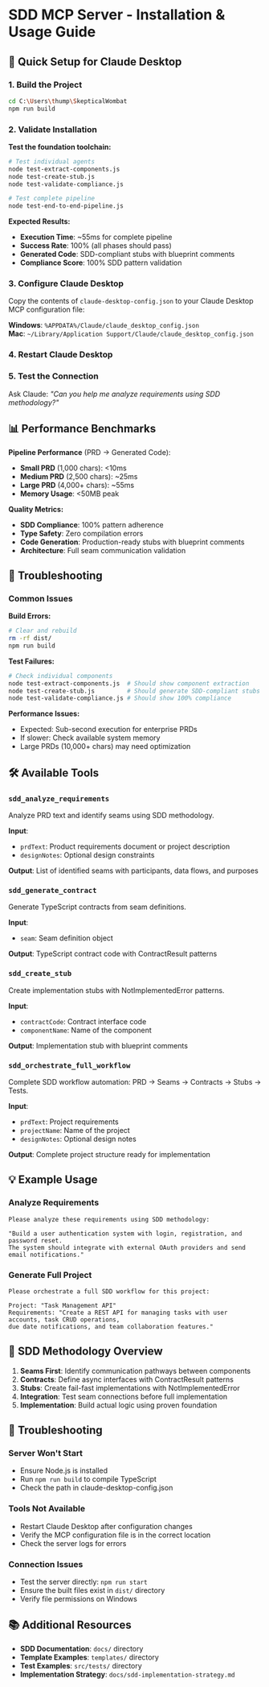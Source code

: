 # SDD MCP Server - Installation & Usage Guide

## 🚀 Quick Setup for Claude Desktop

### 1. Build the Project

```bash
cd C:\Users\thump\SkepticalWombat
npm run build
```

### 2. Validate Installation

**Test the foundation toolchain:**
```bash
# Test individual agents
node test-extract-components.js
node test-create-stub.js  
node test-validate-compliance.js

# Test complete pipeline
node test-end-to-end-pipeline.js
```

**Expected Results:**
- **Execution Time**: ~55ms for complete pipeline
- **Success Rate**: 100% (all phases should pass)
- **Generated Code**: SDD-compliant stubs with blueprint comments
- **Compliance Score**: 100% SDD pattern validation

### 3. Configure Claude Desktop

Copy the contents of `claude-desktop-config.json` to your Claude Desktop MCP configuration file:

**Windows**: `%APPDATA%/Claude/claude_desktop_config.json`  
**Mac**: `~/Library/Application Support/Claude/claude_desktop_config.json`

### 4. Restart Claude Desktop

### 5. Test the Connection

Ask Claude: _"Can you help me analyze requirements using SDD methodology?"_

## 📊 Performance Benchmarks

**Pipeline Performance** (PRD → Generated Code):
- **Small PRD** (1,000 chars): <10ms
- **Medium PRD** (2,500 chars): ~25ms  
- **Large PRD** (4,000+ chars): ~55ms
- **Memory Usage**: <50MB peak

**Quality Metrics:**
- **SDD Compliance**: 100% pattern adherence
- **Type Safety**: Zero compilation errors
- **Code Generation**: Production-ready stubs with blueprint comments
- **Architecture**: Full seam communication validation

## 🧪 Troubleshooting

### Common Issues

**Build Errors:**
```bash
# Clear and rebuild
rm -rf dist/
npm run build
```

**Test Failures:**
```bash
# Check individual components
node test-extract-components.js  # Should show component extraction
node test-create-stub.js         # Should generate SDD-compliant stubs
node test-validate-compliance.js # Should show 100% compliance
```

**Performance Issues:**
- Expected: Sub-second execution for enterprise PRDs
- If slower: Check available system memory
- Large PRDs (10,000+ chars) may need optimization

## 🛠️ Available Tools

### `sdd_analyze_requirements`

Analyze PRD text and identify seams using SDD methodology.

**Input**:

- `prdText`: Product requirements document or project description
- `designNotes`: Optional design constraints

**Output**: List of identified seams with participants, data flows, and purposes

### `sdd_generate_contract`

Generate TypeScript contracts from seam definitions.

**Input**:

- `seam`: Seam definition object

**Output**: TypeScript contract code with ContractResult<T> patterns

### `sdd_create_stub`

Create implementation stubs with NotImplementedError patterns.

**Input**:

- `contractCode`: Contract interface code
- `componentName`: Name of the component

**Output**: Implementation stub with blueprint comments

### `sdd_orchestrate_full_workflow`

Complete SDD workflow automation: PRD → Seams → Contracts → Stubs → Tests.

**Input**:

- `prdText`: Project requirements
- `projectName`: Name of the project
- `designNotes`: Optional design notes

**Output**: Complete project structure ready for implementation

## 💡 Example Usage

### Analyze Requirements

```
Please analyze these requirements using SDD methodology:

"Build a user authentication system with login, registration, and password reset.
The system should integrate with external OAuth providers and send email notifications."
```

### Generate Full Project

```
Please orchestrate a full SDD workflow for this project:

Project: "Task Management API"
Requirements: "Create a REST API for managing tasks with user accounts, task CRUD operations,
due date notifications, and team collaboration features."
```

## 🎯 SDD Methodology Overview

1. **Seams First**: Identify communication pathways between components
2. **Contracts**: Define async interfaces with ContractResult<T> patterns
3. **Stubs**: Create fail-fast implementations with NotImplementedError
4. **Integration**: Test seam connections before full implementation
5. **Implementation**: Build actual logic using proven foundation

## 🔧 Troubleshooting

### Server Won't Start

- Ensure Node.js is installed
- Run `npm run build` to compile TypeScript
- Check the path in claude-desktop-config.json

### Tools Not Available

- Restart Claude Desktop after configuration changes
- Verify the MCP configuration file is in the correct location
- Check the server logs for errors

### Connection Issues

- Test the server directly: `npm run start`
- Ensure the built files exist in `dist/` directory
- Verify file permissions on Windows

## 📚 Additional Resources

- **SDD Documentation**: `docs/` directory
- **Template Examples**: `templates/` directory
- **Test Examples**: `src/tests/` directory
- **Implementation Strategy**: `docs/sdd-implementation-strategy.md`
